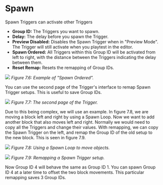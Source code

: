 # Spawn
Spawn Triggers can activate other Triggers

- **Group ID:** The Triggers you want to spawn.
- **Delay:** The delay before you spawn the Trigger.
- **Preview Disabled:** Disables the Spawn Trigger when in "Preview Mode". The Trigger will still activate when you playtest in the editor.
- **Spawn Ordered:** All Triggers within this Group ID will be activated from left to right, with the distance between the Triggers indicating the delay between them.
- **Reset Remap:** Resets the remapping of Group IDs.

![](https://guia.jorge603.xyz/assets/img/figures/70.png)
*Figure 7.6: Example of "Spawn Ordered".*

You can use the second page of the Trigger's interface to remap Spawn
Trigger setups. This is useful to save Group IDs.

![](https://guia.jorge603.xyz/assets/img/figures/71.png)
*Figure 7.7: The second page of the Trigger.*

Due to this being complex, we will use an example. In figure 7.8, we are
moving a block left and right by using a Spawn Loop. Now we want to add
another block that also moves left and right. Normally we would need to copy
all the Triggers and change their values. With remapping, we can copy the
Spawn Trigger on the left, and remap the Group ID of the old setup to the
new block. This is seen in figure 7.9.

![](https://guia.jorge603.xyz/assets/img/figures/72.png)
*Figure 7.8: Using a Spawn Loop to move objects.*

![](https://guia.jorge603.xyz/assets/img/figures/73.png)
*Figure 7.9: Remapping a Spawn Trigger setup.*

Now Group ID 4 will behave the same as Group ID 1. You can spawn Group ID
4 at a later time to offset the two block movements. This particular
remapping saves 3 Group IDs.